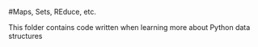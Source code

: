 #Maps, Sets, REduce, etc.

This folder contains code written when learning more about Python data
structures
